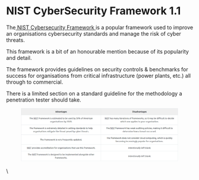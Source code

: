 # NIST CyberSecurity Framework 1.1

The[ NIST Cybersecurity Framework ](https://www.nist.gov/cyberframework)is a popular framework used to improve an organisations cybersecurity standards and manage the risk of cyber threats.&#x20;

This framework is a bit of an honourable mention because of its popularity and detail.

The framework provides guidelines on security controls & benchmarks for success for organisations from critical infrastructure (power plants, etc.) all through to commercial. &#x20;

There is a limited section on a standard guideline for the methodology a penetration tester should take.

<figure><img src="../../../.gitbook/assets/Capture (47).PNG" alt=""><figcaption></figcaption></figure>

\
